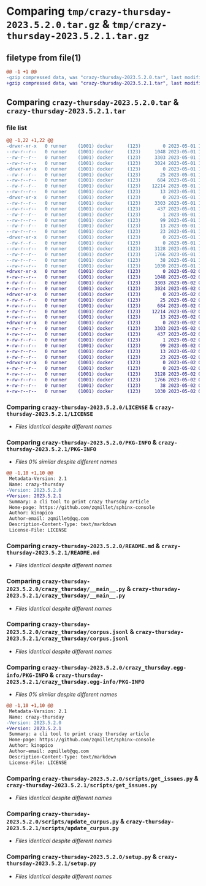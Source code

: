 # Comparing `tmp/crazy-thursday-2023.5.2.0.tar.gz` & `tmp/crazy-thursday-2023.5.2.1.tar.gz`

## filetype from file(1)

```diff
@@ -1 +1 @@
-gzip compressed data, was "crazy-thursday-2023.5.2.0.tar", last modified: Mon May  1 17:27:10 2023, max compression
+gzip compressed data, was "crazy-thursday-2023.5.2.1.tar", last modified: Tue May  2 05:28:08 2023, max compression
```

## Comparing `crazy-thursday-2023.5.2.0.tar` & `crazy-thursday-2023.5.2.1.tar`

### file list

```diff
@@ -1,22 +1,22 @@
-drwxr-xr-x   0 runner    (1001) docker     (123)        0 2023-05-01 17:27:10.396360 crazy-thursday-2023.5.2.0/
--rw-r--r--   0 runner    (1001) docker     (123)     1048 2023-05-01 17:26:54.000000 crazy-thursday-2023.5.2.0/LICENSE
--rw-r--r--   0 runner    (1001) docker     (123)     3303 2023-05-01 17:27:10.396360 crazy-thursday-2023.5.2.0/PKG-INFO
--rw-r--r--   0 runner    (1001) docker     (123)     3024 2023-05-01 17:26:54.000000 crazy-thursday-2023.5.2.0/README.md
-drwxr-xr-x   0 runner    (1001) docker     (123)        0 2023-05-01 17:27:10.392359 crazy-thursday-2023.5.2.0/crazy_thursday/
--rw-r--r--   0 runner    (1001) docker     (123)       25 2023-05-01 17:27:00.000000 crazy-thursday-2023.5.2.0/crazy_thursday/__init__.py
--rw-r--r--   0 runner    (1001) docker     (123)      684 2023-05-01 17:26:54.000000 crazy-thursday-2023.5.2.0/crazy_thursday/__main__.py
--rw-r--r--   0 runner    (1001) docker     (123)    12214 2023-05-01 17:27:00.000000 crazy-thursday-2023.5.2.0/crazy_thursday/corpus.jsonl
--rw-r--r--   0 runner    (1001) docker     (123)       13 2023-05-01 17:26:54.000000 crazy-thursday-2023.5.2.0/crazy_thursday/requirements.txt
-drwxr-xr-x   0 runner    (1001) docker     (123)        0 2023-05-01 17:27:10.392359 crazy-thursday-2023.5.2.0/crazy_thursday.egg-info/
--rw-r--r--   0 runner    (1001) docker     (123)     3303 2023-05-01 17:27:10.000000 crazy-thursday-2023.5.2.0/crazy_thursday.egg-info/PKG-INFO
--rw-r--r--   0 runner    (1001) docker     (123)      437 2023-05-01 17:27:10.000000 crazy-thursday-2023.5.2.0/crazy_thursday.egg-info/SOURCES.txt
--rw-r--r--   0 runner    (1001) docker     (123)        1 2023-05-01 17:27:10.000000 crazy-thursday-2023.5.2.0/crazy_thursday.egg-info/dependency_links.txt
--rw-r--r--   0 runner    (1001) docker     (123)       99 2023-05-01 17:27:10.000000 crazy-thursday-2023.5.2.0/crazy_thursday.egg-info/entry_points.txt
--rw-r--r--   0 runner    (1001) docker     (123)       13 2023-05-01 17:27:10.000000 crazy-thursday-2023.5.2.0/crazy_thursday.egg-info/requires.txt
--rw-r--r--   0 runner    (1001) docker     (123)       23 2023-05-01 17:27:10.000000 crazy-thursday-2023.5.2.0/crazy_thursday.egg-info/top_level.txt
-drwxr-xr-x   0 runner    (1001) docker     (123)        0 2023-05-01 17:27:10.396360 crazy-thursday-2023.5.2.0/scripts/
--rw-r--r--   0 runner    (1001) docker     (123)        0 2023-05-01 17:26:54.000000 crazy-thursday-2023.5.2.0/scripts/__init__.py
--rw-r--r--   0 runner    (1001) docker     (123)     3128 2023-05-01 17:26:54.000000 crazy-thursday-2023.5.2.0/scripts/get_issues.py
--rw-r--r--   0 runner    (1001) docker     (123)     1766 2023-05-01 17:26:54.000000 crazy-thursday-2023.5.2.0/scripts/update_curpus.py
--rw-r--r--   0 runner    (1001) docker     (123)       38 2023-05-01 17:27:10.396360 crazy-thursday-2023.5.2.0/setup.cfg
--rw-r--r--   0 runner    (1001) docker     (123)     1030 2023-05-01 17:26:54.000000 crazy-thursday-2023.5.2.0/setup.py
+drwxr-xr-x   0 runner    (1001) docker     (123)        0 2023-05-02 05:28:08.526522 crazy-thursday-2023.5.2.1/
+-rw-r--r--   0 runner    (1001) docker     (123)     1048 2023-05-02 05:27:48.000000 crazy-thursday-2023.5.2.1/LICENSE
+-rw-r--r--   0 runner    (1001) docker     (123)     3303 2023-05-02 05:28:08.526522 crazy-thursday-2023.5.2.1/PKG-INFO
+-rw-r--r--   0 runner    (1001) docker     (123)     3024 2023-05-02 05:27:48.000000 crazy-thursday-2023.5.2.1/README.md
+drwxr-xr-x   0 runner    (1001) docker     (123)        0 2023-05-02 05:28:08.522522 crazy-thursday-2023.5.2.1/crazy_thursday/
+-rw-r--r--   0 runner    (1001) docker     (123)       25 2023-05-02 05:27:57.000000 crazy-thursday-2023.5.2.1/crazy_thursday/__init__.py
+-rw-r--r--   0 runner    (1001) docker     (123)      684 2023-05-02 05:27:48.000000 crazy-thursday-2023.5.2.1/crazy_thursday/__main__.py
+-rw-r--r--   0 runner    (1001) docker     (123)    12214 2023-05-02 05:27:57.000000 crazy-thursday-2023.5.2.1/crazy_thursday/corpus.jsonl
+-rw-r--r--   0 runner    (1001) docker     (123)       13 2023-05-02 05:27:48.000000 crazy-thursday-2023.5.2.1/crazy_thursday/requirements.txt
+drwxr-xr-x   0 runner    (1001) docker     (123)        0 2023-05-02 05:28:08.526522 crazy-thursday-2023.5.2.1/crazy_thursday.egg-info/
+-rw-r--r--   0 runner    (1001) docker     (123)     3303 2023-05-02 05:28:08.000000 crazy-thursday-2023.5.2.1/crazy_thursday.egg-info/PKG-INFO
+-rw-r--r--   0 runner    (1001) docker     (123)      437 2023-05-02 05:28:08.000000 crazy-thursday-2023.5.2.1/crazy_thursday.egg-info/SOURCES.txt
+-rw-r--r--   0 runner    (1001) docker     (123)        1 2023-05-02 05:28:08.000000 crazy-thursday-2023.5.2.1/crazy_thursday.egg-info/dependency_links.txt
+-rw-r--r--   0 runner    (1001) docker     (123)       99 2023-05-02 05:28:08.000000 crazy-thursday-2023.5.2.1/crazy_thursday.egg-info/entry_points.txt
+-rw-r--r--   0 runner    (1001) docker     (123)       13 2023-05-02 05:28:08.000000 crazy-thursday-2023.5.2.1/crazy_thursday.egg-info/requires.txt
+-rw-r--r--   0 runner    (1001) docker     (123)       23 2023-05-02 05:28:08.000000 crazy-thursday-2023.5.2.1/crazy_thursday.egg-info/top_level.txt
+drwxr-xr-x   0 runner    (1001) docker     (123)        0 2023-05-02 05:28:08.526522 crazy-thursday-2023.5.2.1/scripts/
+-rw-r--r--   0 runner    (1001) docker     (123)        0 2023-05-02 05:27:48.000000 crazy-thursday-2023.5.2.1/scripts/__init__.py
+-rw-r--r--   0 runner    (1001) docker     (123)     3128 2023-05-02 05:27:48.000000 crazy-thursday-2023.5.2.1/scripts/get_issues.py
+-rw-r--r--   0 runner    (1001) docker     (123)     1766 2023-05-02 05:27:48.000000 crazy-thursday-2023.5.2.1/scripts/update_curpus.py
+-rw-r--r--   0 runner    (1001) docker     (123)       38 2023-05-02 05:28:08.526522 crazy-thursday-2023.5.2.1/setup.cfg
+-rw-r--r--   0 runner    (1001) docker     (123)     1030 2023-05-02 05:27:48.000000 crazy-thursday-2023.5.2.1/setup.py
```

### Comparing `crazy-thursday-2023.5.2.0/LICENSE` & `crazy-thursday-2023.5.2.1/LICENSE`

 * *Files identical despite different names*

### Comparing `crazy-thursday-2023.5.2.0/PKG-INFO` & `crazy-thursday-2023.5.2.1/PKG-INFO`

 * *Files 0% similar despite different names*

```diff
@@ -1,10 +1,10 @@
 Metadata-Version: 2.1
 Name: crazy-thursday
-Version: 2023.5.2.0
+Version: 2023.5.2.1
 Summary: a cli tool to print crazy thursday article
 Home-page: https://github.com/zqmillet/sphinx-console
 Author: kinopico
 Author-email: zqmillet@qq.com
 Description-Content-Type: text/markdown
 License-File: LICENSE
```

### Comparing `crazy-thursday-2023.5.2.0/README.md` & `crazy-thursday-2023.5.2.1/README.md`

 * *Files identical despite different names*

### Comparing `crazy-thursday-2023.5.2.0/crazy_thursday/__main__.py` & `crazy-thursday-2023.5.2.1/crazy_thursday/__main__.py`

 * *Files identical despite different names*

### Comparing `crazy-thursday-2023.5.2.0/crazy_thursday/corpus.jsonl` & `crazy-thursday-2023.5.2.1/crazy_thursday/corpus.jsonl`

 * *Files identical despite different names*

### Comparing `crazy-thursday-2023.5.2.0/crazy_thursday.egg-info/PKG-INFO` & `crazy-thursday-2023.5.2.1/crazy_thursday.egg-info/PKG-INFO`

 * *Files 0% similar despite different names*

```diff
@@ -1,10 +1,10 @@
 Metadata-Version: 2.1
 Name: crazy-thursday
-Version: 2023.5.2.0
+Version: 2023.5.2.1
 Summary: a cli tool to print crazy thursday article
 Home-page: https://github.com/zqmillet/sphinx-console
 Author: kinopico
 Author-email: zqmillet@qq.com
 Description-Content-Type: text/markdown
 License-File: LICENSE
```

### Comparing `crazy-thursday-2023.5.2.0/scripts/get_issues.py` & `crazy-thursday-2023.5.2.1/scripts/get_issues.py`

 * *Files identical despite different names*

### Comparing `crazy-thursday-2023.5.2.0/scripts/update_curpus.py` & `crazy-thursday-2023.5.2.1/scripts/update_curpus.py`

 * *Files identical despite different names*

### Comparing `crazy-thursday-2023.5.2.0/setup.py` & `crazy-thursday-2023.5.2.1/setup.py`

 * *Files identical despite different names*

